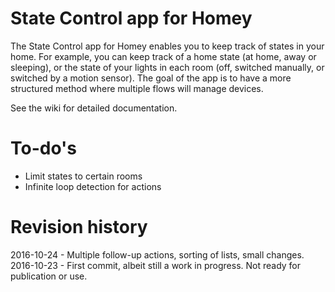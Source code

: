 # State Control app for Homey

The State Control app for Homey enables you to keep track of states in your home. For example, you can keep track of a home state (at home, away or sleeping), or the state of your lights in each room (off, switched manually, or switched by a motion sensor).
The goal of the app is to have a more structured method where multiple flows will manage devices.

See the wiki for detailed documentation.

# To-do's

* Limit states to certain rooms
* Infinite loop detection for actions

# Revision history

2016-10-24 - Multiple follow-up actions, sorting of lists, small changes.
2016-10-23 - First commit, albeit still a work in progress. Not ready for publication or use.
